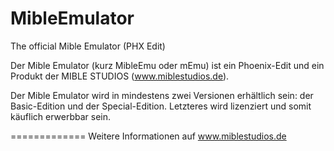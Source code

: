 MibleEmulator
=============

The official Mible Emulator (PHX Edit)

Der Mible Emulator (kurz MibleEmu oder mEmu) ist ein Phoenix-Edit
und ein Produkt der MIBLE STUDIOS (www.miblestudios.de).

Der Mible Emulator wird in mindestens zwei Versionen erhältlich sein:
der Basic-Edition und der Special-Edition. Letzteres wird lizenziert
und somit käuflich erwerbbar sein.

=============
Weitere Informationen auf www.miblestudios.de
